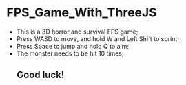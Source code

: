 # FPS_Game_With_ThreeJS
- This is a 3D horror and survival FPS game;
- Press WASD to move, and hold W and Left Shift to sprint;
- Press Space to jump and hold Q to aim;
- The monster needs to be hit 10 times;
  ## Good luck! ##
